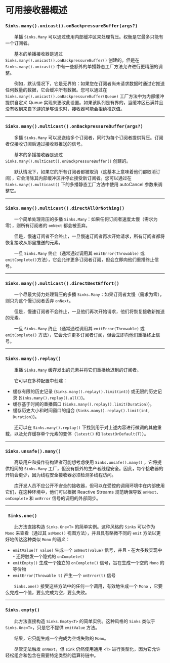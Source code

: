 # 可用接收器概述

### `Sinks.many().unicast().onBackpressureBuffer(args?)`

&emsp;&emsp;单播 `Sinks.Many` 可以通过使用内部缓冲区来处理背压。权衡是它最多只能有一个订阅者。

&emsp;&emsp;基本的单播接收器是通过 `Sinks.many().unicast().onBackpressureBuffer()` 创建的。但是在 `Sinks.many().unicast()` 中有一些额外的单播静态工厂方法允许进行更精细的调整。

&emsp;&emsp;例如，默认情况下，它是无界的：如果您在订阅者尚未请求数据时通过它推送任何数量的数据，它会缓冲所有数据。您可以通过在 `Sinks.many().unicast().onBackpressureBuffer(Queue)` 工厂方法中为内部缓冲提供自定义 Queue 实现来更改此设置。如果该队列是有界的，当缓冲区已满并且没有收到来自下游的足够请求时，接收器可能会拒绝推送值。

---

### `Sinks.many().multicast().onBackpressureBuffer(args?)`

&emsp;&emsp;多播 `Sinks.Many` 可以发送给多个订阅者，同时为每个订阅者提供背压。订阅者仅接收订阅后通过接收器推送的信号。

&emsp;&emsp;基本的多播接收器是通过 `Sinks.many().multicast().onBackpressureBuffer()` 创建的。

&emsp;&emsp;默认情况下，如果它的所有订阅者都被取消（这基本上意味着他们都取消订阅），它会清除其内部缓冲区并停止接受新订阅者。您可以通过在 `Sinks.many().multicast()` 下的多播静态工厂方法中使用 autoCancel 参数来调整它。

---

### `Sinks.many().multicast().directAllOrNothing()`

&emsp;&emsp;一个简单处理背压的多播 `Sinks.Many`：如果任何订阅者速度太慢（需求为零），则所有订阅者的 `onNext` 都会被丢弃。

&emsp;&emsp;但是，慢速订阅者不会终止，一旦慢速订阅者再次开始请求，所有订阅者都将恢复接收从那里推送的元素。

&emsp;&emsp;一旦 `Sinks.Many` 终止（通常通过调用其 `emitError(Throwable)` 或 `emitComplete()`方法），它会允许更多订阅者订阅，但会立即向他们重播终止信号。

---

### `Sinks.many().multicast().directBestEffort()`

&emsp;&emsp;一个尽最大努力处理背压的多播 `Sinks.Many`：如果订阅者太慢（需求为零），则只为这个慢订阅者丢弃 `onNext`。

&emsp;&emsp;但是，慢速订阅者不会终止，一旦他们再次开始请求，他们将恢复接收新推送的元素。

&emsp;&emsp;一旦 `Sinks.Many` 终止（通常通过调用其 `emitError(Throwable)` 或 `emitComplete()` 方法），它会允许更多订阅者订阅，但会立即向他们重播终止信号。

---

### `Sinks.many().replay()`

&emsp;&emsp;重播 `Sinks.Many` 缓存发出的元素并将它们重播给迟到的订阅者。

&emsp;&emsp;它可以在多种配置中创建：

- 缓存有限的历史记录 (`Sinks.many().replay().limit(int)`) 或无限的历史记录 (`Sinks.many().replay().all()`)。
- 缓存基于时间的重播窗口 (`Sinks.many().replay().limit(Duration)`)。
- 缓存历史大小和时间窗口的组合 (`Sinks.many().replay().limit(int, Duration)`)。

&emsp;&emsp;还可以在 `Sinks.many().replay()` 下找到用于对上述内容进行微调的其他重载，以及允许缓存单个元素的变体（`latest()` 和 `latestOrDefault(T)`）。

---

### `Sinks.unsafe().many()`

&emsp;&emsp;高级用户和操作符构建者可能想考虑使用 `Sinks.unsafe().many()` ，它将提供相同的 `Sinks.Many` 工厂，但没有额外的生产者线程安全。因此，每个接收器的开销会更少，因为线程安全接收器必须检测多线程访问。

&emsp;&emsp;库开发人员不应公开不安全的接收器，但可以在受控的调用环境中在内部使用它们，在这种环境中，他们可以根据 Reactive Streams 规范确保导致 `onNext`、`onComplete` 和 `onError` 信号的调用的外部同步。

---

### ` Sinks.one()`

&emsp;&emsp;此方法直接构造 `Sinks.One<T>` 的简单实例。这种风格的 `Sinks` 可以作为 `Mono` 来查看（通过其 `asMono()` 视图方法），并且具有略微不同的 `emit` 方法以更好地传达这种类似 `Mono` 的语义：

- `emitValue(T value)` 生成一个 `onNext(value)` 信号，并且 - 在大多数实现中 - 还将触发一个隐式的 `onComplete()`
- `emitEmpty()` 生成一个独立的 `onComplete()` 信号，旨在生成一个空的 `Mono` 的等价物
- `emitError(Throwable t)` 产生一个 `onError(t)` 信号

&emsp;&emsp;`Sinks.one()` 接受这些方法中的任何一个调用，有效地生成一个 `Mono` ，它要么完成一个值，要么完成为空，要么失败。

---

### `Sinks.empty()`

&emsp;&emsp;此方法直接构造 `Sinks.Empty<T>` 的简单实例。这种风格的 `Sinks` 类似于 `Sinks.One<T>`，只是它不提供 `emitValue` 方法。

&emsp;&emsp;结果，它只能生成一个完成为空或失败的 `Mono`。

&emsp;&emsp;尽管无法触发 `onNext`，但 `sink` 仍然使用通用 `<T>` 进行类型化，因为它允许轻松组合和包含在需要特定类型的运算符链中。

